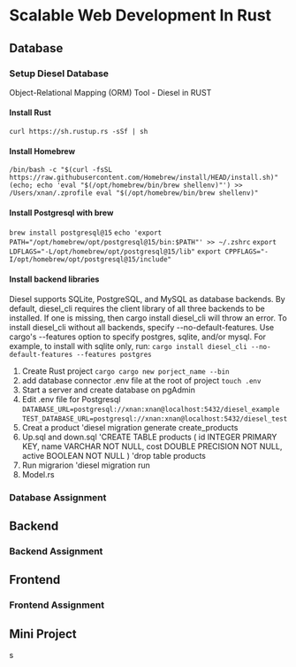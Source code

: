 # Scalable Web Development In Rust
## Database
### Setup Diesel Database
Object-Relational Mapping (ORM) Tool - Diesel in RUST
#### Install Rust
`curl https://sh.rustup.rs -sSf | sh`
#### Install Homebrew
`/bin/bash -c "$(curl -fsSL https://raw.githubusercontent.com/Homebrew/install/HEAD/install.sh)"`
`(echo; echo 'eval "$(/opt/homebrew/bin/brew shellenv)"') >> /Users/xnan/.zprofile eval "$(/opt/homebrew/bin/brew shellenv)"`
#### Install Postgresql with brew
`brew install postgresql@15`
`echo 'export PATH="/opt/homebrew/opt/postgresql@15/bin:$PATH"' >> ~/.zshrc`
`export LDFLAGS="-L/opt/homebrew/opt/postgresql@15/lib"`
`export CPPFLAGS="-I/opt/homebrew/opt/postgresql@15/include"`
#### Install backend libraries
Diesel supports SQLite, PostgreSQL, and MySQL as database backends. By default, diesel_cli requires the client library of all three backends to be installed. If one is missing, then cargo install diesel_cli will throw an error. To install diesel_cli without all backends, specify --no-default-features. Use cargo's --features option to specify postgres, sqlite, and/or mysql. For example, to install with sqlite only, run:
`cargo install diesel_cli --no-default-features --features postgres`
1. Create Rust project
`cargo cargo new porject_name --bin`
2. add database connector .env file at the root of project
`touch .env` 
3. Start a server and create database on pgAdmin
4. Edit .env file for Postgresql
`DATABASE_URL=postgresql://xnan:xnan@localhost:5432/diesel_example`
`TEST_DATABASE_URL=postgresql://xnan:xnan@localhost:5432/diesel_test`
5. Creat a product
'diesel migration generate create_products
6. Up.sql and down.sql
'CREATE TABLE products (
  id INTEGER PRIMARY KEY,
  name VARCHAR NOT NULL,
  cost DOUBLE PRECISION NOT NULL,
  active BOOLEAN NOT NULL 
)
'drop table products
7. Run migrarion
'diesel migration run
8. Model.rs
### Database Assignment
## Backend
### Backend Assignment
## Frontend
### Frontend Assignment
## Mini Project
s


